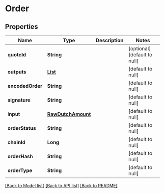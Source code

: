# Order
## Properties

| Name | Type | Description | Notes |
|------------ | ------------- | ------------- | -------------|
| **quoteId** | **String** |  | [optional] [default to null] |
| **outputs** | [**List**](RawDutchAmount.md) |  | [default to null] |
| **encodedOrder** | **String** |  | [default to null] |
| **signature** | **String** |  | [default to null] |
| **input** | [**RawDutchAmount**](RawDutchAmount.md) |  | [default to null] |
| **orderStatus** | **String** |  | [default to null] |
| **chainId** | **Long** |  | [default to null] |
| **orderHash** | **String** |  | [default to null] |
| **orderType** | **String** |  | [default to null] |

[[Back to Model list]](../README.md#documentation-for-models) [[Back to API list]](../README.md#documentation-for-api-endpoints) [[Back to README]](../README.md)


